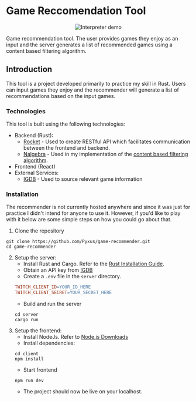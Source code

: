 # Game Reccomendation Tool

<p align="center">
    <img src="demo.gif" alt="Interpreter demo">
</p>

Game recommendation tool. The user provides games they enjoy as an input and the server generates a list of recommended games using a content based filtering algorithm.

## Introduction

This tool is a project developed primarily to practice my skill in Rust. Users can input games they enjoy and the recommender will generate a list of recommendations based on the input games.

### Technologies

This tool is built using the following technologies:

- Backend (Rust):
  - [Rocket](https://rocket.rs/) - Used to create RESTful API which facilitates communication between the frontend and backend.
  - [Nalgebra](https://nalgebra.org/) - Used in my implementation of the [content based filtering algorithm](https://developers.google.com/machine-learning/recommendation/content-based/basics).
- Frontend (React)
- External Services:
  - [IGDB](https://www.igdb.com/) - Used to source relevant game information

### Installation

The recommender is not currently hosted anywhere and since it was just for practice I didn't intend for anyone to use it. However, if you'd like to play with it below are some simple steps on how you could go about that.

1. Clone the repository

```shell
git clone https://github.com/Pyxus/game-recommender.git
cd game-recommender
```

2. Setup the server:
   - Install Rust and Cargo. Refer to the [Rust Installation Guide](https://www.rust-lang.org/tools/install).
   - Obtain an API key from [IGDB](https://www.igdb.com/api)
   - Create a `.env` file in the `server` directory.
   ```makefile
   TWITCH_CLIENT_ID=YOUR_ID_HERE
   TWITCH_CLIENT_SECRET=YOUR_SECRET_HERE
   ```
   - Build and run the server
   ```shell
   cd server
   cargo run
   ```
3. Setup the frontend:
   - Install NodeJs. Refer to [Node.js Downloads](https://nodejs.org/en/download)
   - Install dependencies:
   ```shell
   cd client
   npm install
   ```
   - Start frontend
   ```shell
   npm run dev
   ```
   - The project should now be live on your localhost.
